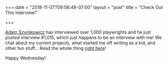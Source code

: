 +++
date = "2018-11-07T09:56:48-07:00"
layout = "post"
title = "Check Out This Interview!"

+++

[Adam Szymkowicz](http://aszym.blogspot.com/) has interviewed over 1,000 playwrights and he just posted interview #1,015, which just happens to be an interview with me! We chat about my current projects, what started me off writing as a kid, and other fun stuff... Read the whole thing [right here](http://aszym.blogspot.com/2018/11/i-interview-playwrights-part-1015.html)!

Happy Wednesday!